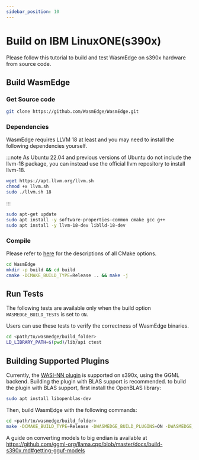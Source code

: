 ```yaml
---
sidebar_position: 10
---
```


# Build on IBM LinuxONE(s390x)

Please follow this tutorial to build and test WasmEdge on s390x hardware from source code.

## Build WasmEdge

### Get Source code

```bash
git clone https://github.com/WasmEdge/WasmEdge.git
```

### Dependencies

WasmEdge requires LLVM 18 at least and you may need to install the following dependencies yourself.

:::note
As Ubuntu 22.04 and previous versions of Ubuntu do not include the llvm-18 package, you can instead use the official llvm repository to install llvm-18.

```bash
wget https://apt.llvm.org/llvm.sh
chmod +x llvm.sh
sudo ./llvm.sh 18
```
:::

```bash
sudo apt-get update
sudo apt install -y software-properties-common cmake gcc g++
sudo apt install -y llvm-18-dev liblld-18-dev
```

### Compile

Please refer to [here](../build_from_src.md#cmake-building-options) for the descriptions of all CMake options.

```bash
cd WasmEdge
mkdir -p build && cd build
cmake -DCMAKE_BUILD_TYPE=Release .. && make -j
```

## Run Tests

The following tests are available only when the build option `WASMEDGE_BUILD_TESTS` is set to `ON`.

Users can use these tests to verify the correctness of WasmEdge binaries.

```bash
cd <path/to/wasmedge/build_folder>
LD_LIBRARY_PATH=$(pwd)/lib/api ctest
```

## Building Supported Plugins
Currently, the [WASI-NN plugin](../plugin/wasi_nn#build-with-llamacpp-backend-on-linux) is supported on s390x, using the GGML backend.
Building the plugin with BLAS support is recommended. to build the plugin with BLAS support, first install the OpenBLAS library:

```bash
sudo apt install libopenblas-dev
```

Then, build WasmEdge with the following commands:

```bash
cd <path/to/wasmedge/build_folder>
make -DCMAKE_BUILD_TYPE=Release -DWASMEDGE_BUILD_PLUGINS=ON -DWASMEDGE_PLUGIN_WASI_NN_BACKEND="GGML" -DWASMEDGE_PLUGIN_WASI_NN_GGML_LLAMA_BLAS=ON ..
```

A guide on converting models to big endian is available at https://github.com/ggml-org/llama.cpp/blob/master/docs/build-s390x.md#getting-gguf-models

